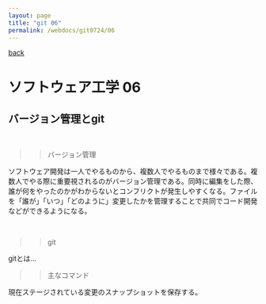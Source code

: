 ```yaml
---
layout: page
title: "git 06"
permalink: /webdocs/git0724/06
---
```


[back](/webdocs/git0724)

# ソフトウェア工学 06

## バージョン管理とgit

<br>

>> バージョン管理

ソフトウェア開発は一人でやるものから、複数人でやるものまで様々である。複数人でやる際に重要視されるのがバージョン管理である。同時に編集をした際、誰が何をやったのかがわからないとコンフリクトが発生しやすくなる。ファイルを「誰が」「いつ」「どのように」変更したかを管理することで共同でコード開発などができるようになる。

<br>

>> git

gitとは...

>> 主なコマンド


現在ステージされている変更のスナップショットを保存する。